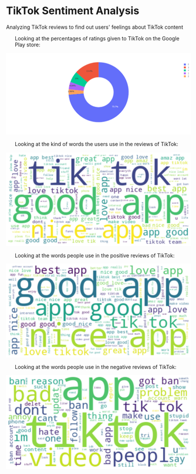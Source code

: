 # TikTok Sentiment Analysis
Analyzing TikTok reviews to find out users' feelings about TikTok content

<ul>Looking at the percentages of ratings given to TikTok on the Google Play store:</ul>
<img src="Files/percentages of ratings.png">

<ul>Looking at the kind of words the users use in the reviews of TikTok:</ul>
<img src="Files/ words the users use in the reviews of TikTok.png">

<ul>Looking at the words people use in the positive reviews of TikTok:</ul>
<img src="Files/words people use in the positive reviews of TikTok.png">

<ul>Looking at the words people use in the negative reviews of TikTok:</ul>
<img src="Files/words people use in the negative reviews of TikTok.png">
